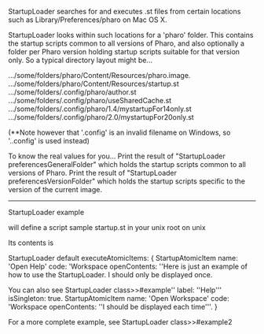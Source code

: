 StartupLoader searches for and executes .st files from certain locations such as Library/Preferences/pharo on Mac OS X.  StartupLoader looks within such locations for a 'pharo' folder. This contains the startup scripts common to all versions of Pharo, and also optionally a folder per Pharo version holding startup scripts suitable for that version only.  So a typical directory layout might be....../some/folders/pharo/Content/Resources/pharo.image..../some/folders/pharo/Content/Resources/startup.st.../some/folders/.config/pharo/author.st.../some/folders/.config/pharo/useSharedCache.st.../some/folders/.config/pharo/1.4/mystartupFor14only.st.../some/folders/.config/pharo/2.0/mystartupFor20only.st(**Note however that '.config' is an invalid filename on Windows, so '..config' is used instead)To know the real values for you...Print the result of "StartupLoader preferencesGeneralFolder" which holds the startup scripts common to all versions of Pharo.Print the result of "StartupLoader preferencesVersionFolder" which holds the startup scripts specific to the version of the current image.-----------StartupLoader examplewill define a script sample startup.st in your unix root on unix Its contents is StartupLoader default executeAtomicItems: {	StartupAtomicItem name: 'Open Help' code: 'Workspace openContents: ''Here is just an example of how to use the StartupLoader.I should only be displayed once.	You can also see StartupLoader class>>#example'' label: ''Help''' isSingleton: true.	StartupAtomicItem name: 'Open Workspace' code: 'Workspace openContents: ''I should be displayed each time'''.}For a more complete example, see StartupLoader class>>#example2